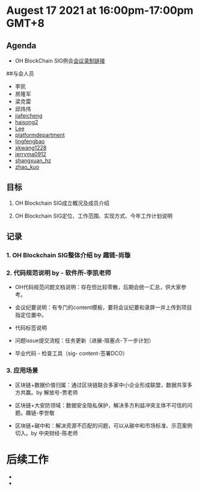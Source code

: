 #  Augest 17 2021 at 16:00pm-17:00pm GMT+8

## Agenda

- OH BlockChain SIG例会[会议录制链接](https://meeting.tencent.com/v2/cloud-record/share?id=159dd1ef-30e2-4846-8a9b-2fc7e2e1482e&from=3) 


##与会人员
- 李凯
- 房隆军
- 梁克雷
- 邱炜伟
- [jiafeicheng](https://gitee.com/15335180944)
- [haisong2](https://gitee.com/haisong2)
- [Lee](https://gitee.com/www.lee.com)
- [platformdepartment](https://gitee.com/platformdepartment)
- [lingfengbao](https://gitee.com/lingfengbao)
- [xkwang1228](https://gitee.com/xkwang1228)
- [jerryma0912](https://gitee.com/jerryma0912)
- [shangxuan_hz](https://gitee.com/shangxuan_hz)
- [zhao_kuo](https://gitee.com/zhao_kuo)




## 目标

1. OH Blockchain SIG成立概况及成员介绍

2. OH Blockchain SIG定位、工作范围、实现方式、今年工作计划说明




## 记录

### 1. OH Blockchain SIG整体介绍 by 趣链-尚璇

### 2. 代码规范说明 by - 软件所-李凯老师

- OH代码规范问题文档说明：存在但比较零散，后期会统一汇总，供大家参考。

- 会议纪要说明：有专门的content模板，要将会议纪要和录屏一并上传到项目指定位置中。

- 代码标签说明

- 问题issue提交流程：任务更新（进展-阻塞点-下一步计划）

- 毕业代码 - 检查工具（sig- content-签署DCO）

### 3. 应用场景

- 区块链+数据价值归属：通过区块链联合多家中小企业形成联盟，数据共享多方共赢。by 解放号-贾老师

- 区块链+大安防领域：数据安全隐私保护，解决多方利益冲突主体不可信的问题。趣链-李世敬

- 区块链+碳中和：解决资源不匹配的问题，可以从碳中和市场标准、示范案例切入。by 中央财经-陈老师



# 后续工作

- 
- 


